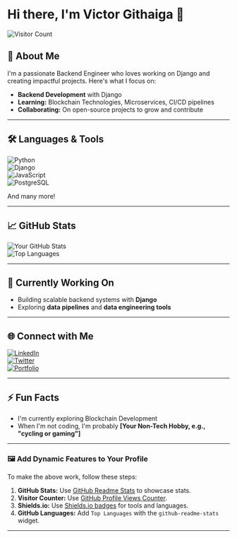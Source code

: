 # Hi there, I'm Victor Githaiga 👋  

![Visitor Count](https://komarev.com/ghpvc/?username=VickBrav01&color=blue)

## 🚀 About Me  
I'm a passionate Backend Engineer who loves working on Django and creating impactful projects. Here's what I focus on:  
- **Backend Development** with Django
- **Learning:** Blockchain Technologies, Microservices, CI/CD pipelines 
- **Collaborating:** On open-source projects to grow and contribute  

---

## 🛠️ Languages & Tools  
![Python](https://img.shields.io/badge/-Python-05122A?style=flat&logo=python)  
![Django](https://img.shields.io/badge/-Django-05122A?style=flat&logo=django)  
![JavaScript](https://img.shields.io/badge/-JavaScript-05122A?style=flat&logo=javascript)  
![PostgreSQL](https://img.shields.io/badge/-PostgreSQL-05122A?style=flat&logo=postgresql)  

And many more!

---

## 📈 GitHub Stats  

![Your GitHub Stats](https://github-readme-stats.vercel.app/api?username=VickBrav01&show_icons=true&theme=radical&hide_title=true)  
![Top Languages](https://github-readme-stats.vercel.app/api/top-langs/?username=VickBrav01&layout=compact&theme=radical)

---

## 🎯 Currently Working On  
- Building scalable backend systems with **Django**  
- Exploring **data pipelines** and **data engineering tools**  

---

## 🌐 Connect with Me  
[![LinkedIn](https://img.shields.io/badge/LinkedIn-Connect-blue)](https://www.linkedin.com/in/victor-gitonga-33a4261ba/)  
[![Twitter](https://img.shields.io/badge/Twitter-Follow-blue)](https://x.com/Vickbrav01)  
[![Portfolio](https://img.shields.io/badge/Portfolio-Visit-brightgreen)](https://about.me/victorgitonga)

---

## ⚡ Fun Facts  
- I'm currently exploring Blockchain Development  
- When I'm not coding, I'm probably **[Your Non-Tech Hobby, e.g., "cycling or gaming"]**  

---

### 🖼️ Add Dynamic Features to Your Profile
To make the above work, follow these steps:
1. **GitHub Stats:** Use [GitHub Readme Stats](https://github.com/anuraghazra/github-readme-stats) to showcase stats.
2. **Visitor Counter:** Use [GitHub Profile Views Counter](https://github.com/antonkomarev/github-profile-views-counter).
3. **Shields.io:** Use [Shields.io badges](https://shields.io/) for tools and languages.
4. **GitHub Languages:** Add `Top Languages` with the `github-readme-stats` widget.

---


